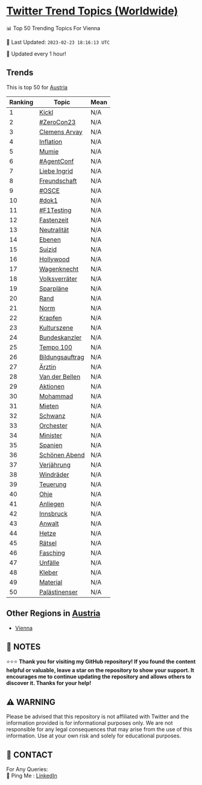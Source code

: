 [Twitter Trend Topics (Worldwide)](https://github.com/ErcinDedeoglu/Twitter-Trend-Topics)
==========


📊 Top 50 Trending Topics For Vienna

📆 Last Updated: `2023-02-23 18:16:13 UTC`

🔧 Updated every 1 hour!


## Trends

This is top 50 for [Austria](</Austria>)

| Ranking | Topic | Mean |
| ------- | ------------ | ------------ |
| 1 | [Kickl](http://twitter.com/search?q=Kickl) | N/A |
| 2 | [#ZeroCon23](http://twitter.com/search?q=%23ZeroCon23) | N/A |
| 3 | [Clemens Arvay](http://twitter.com/search?q=Clemens+Arvay) | N/A |
| 4 | [Inflation](http://twitter.com/search?q=Inflation) | N/A |
| 5 | [Mumie](http://twitter.com/search?q=Mumie) | N/A |
| 6 | [#AgentConf](http://twitter.com/search?q=%23AgentConf) | N/A |
| 7 | [Liebe Ingrid](http://twitter.com/search?q=Liebe+Ingrid) | N/A |
| 8 | [Freundschaft](http://twitter.com/search?q=Freundschaft) | N/A |
| 9 | [#OSCE](http://twitter.com/search?q=%23OSCE) | N/A |
| 10 | [#dok1](http://twitter.com/search?q=%23dok1) | N/A |
| 11 | [#F1Testing](http://twitter.com/search?q=%23F1Testing) | N/A |
| 12 | [Fastenzeit](http://twitter.com/search?q=Fastenzeit) | N/A |
| 13 | [Neutralität](http://twitter.com/search?q=Neutralit%c3%a4t) | N/A |
| 14 | [Ebenen](http://twitter.com/search?q=Ebenen) | N/A |
| 15 | [Suizid](http://twitter.com/search?q=Suizid) | N/A |
| 16 | [Hollywood](http://twitter.com/search?q=Hollywood) | N/A |
| 17 | [Wagenknecht](http://twitter.com/search?q=Wagenknecht) | N/A |
| 18 | [Volksverräter](http://twitter.com/search?q=Volksverr%c3%a4ter) | N/A |
| 19 | [Sparpläne](http://twitter.com/search?q=Sparpl%c3%a4ne) | N/A |
| 20 | [Rand](http://twitter.com/search?q=Rand) | N/A |
| 21 | [Norm](http://twitter.com/search?q=Norm) | N/A |
| 22 | [Krapfen](http://twitter.com/search?q=Krapfen) | N/A |
| 23 | [Kulturszene](http://twitter.com/search?q=Kulturszene) | N/A |
| 24 | [Bundeskanzler](http://twitter.com/search?q=Bundeskanzler) | N/A |
| 25 | [Tempo 100](http://twitter.com/search?q=Tempo+100) | N/A |
| 26 | [Bildungsauftrag](http://twitter.com/search?q=Bildungsauftrag) | N/A |
| 27 | [Ärztin](http://twitter.com/search?q=%c3%84rztin) | N/A |
| 28 | [Van der Bellen](http://twitter.com/search?q=Van+der+Bellen) | N/A |
| 29 | [Aktionen](http://twitter.com/search?q=Aktionen) | N/A |
| 30 | [Mohammad](http://twitter.com/search?q=Mohammad) | N/A |
| 31 | [Mieten](http://twitter.com/search?q=Mieten) | N/A |
| 32 | [Schwanz](http://twitter.com/search?q=Schwanz) | N/A |
| 33 | [Orchester](http://twitter.com/search?q=Orchester) | N/A |
| 34 | [Minister](http://twitter.com/search?q=Minister) | N/A |
| 35 | [Spanien](http://twitter.com/search?q=Spanien) | N/A |
| 36 | [Schönen Abend](http://twitter.com/search?q=Sch%c3%b6nen+Abend) | N/A |
| 37 | [Verjährung](http://twitter.com/search?q=Verj%c3%a4hrung) | N/A |
| 38 | [Windräder](http://twitter.com/search?q=Windr%c3%a4der) | N/A |
| 39 | [Teuerung](http://twitter.com/search?q=Teuerung) | N/A |
| 40 | [Ohje](http://twitter.com/search?q=Ohje) | N/A |
| 41 | [Anliegen](http://twitter.com/search?q=Anliegen) | N/A |
| 42 | [Innsbruck](http://twitter.com/search?q=Innsbruck) | N/A |
| 43 | [Anwalt](http://twitter.com/search?q=Anwalt) | N/A |
| 44 | [Hetze](http://twitter.com/search?q=Hetze) | N/A |
| 45 | [Rätsel](http://twitter.com/search?q=R%c3%a4tsel) | N/A |
| 46 | [Fasching](http://twitter.com/search?q=Fasching) | N/A |
| 47 | [Unfälle](http://twitter.com/search?q=Unf%c3%a4lle) | N/A |
| 48 | [Kleber](http://twitter.com/search?q=Kleber) | N/A |
| 49 | [Material](http://twitter.com/search?q=Material) | N/A |
| 50 | [Palästinenser](http://twitter.com/search?q=Pal%c3%a4stinenser) | N/A |



## Other Regions in [Austria](</Austria>)

* [Vienna](</Austria/Vienna.md>)



## 📝 NOTES

⭐⭐⭐ **Thank you for visiting my GitHub repository! If you found the content helpful or valuable, leave a star on the repository to show your support. It encourages me to continue updating the repository and allows others to discover it. Thanks for your help!**


## ⚠️ WARNING

Please be advised that this repository is not affiliated with Twitter and the information provided is for informational purposes only. We are not responsible for any legal consequences that may arise from the use of this information. Use at your own risk and solely for educational purposes.


## 📨 CONTACT

 For Any Queries:  
            🏓 Ping Me : [LinkedIn](https://www.linkedin.com/in/ercindedeoglu/)
